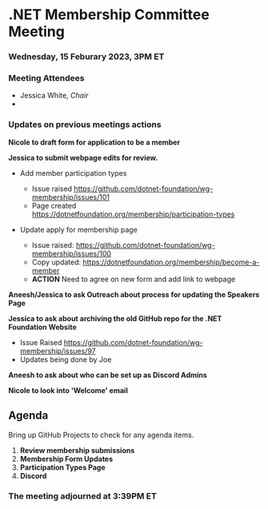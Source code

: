 # .NET Membership Committee Meeting

### Wednesday, 15 Feburary 2023, 3PM ET 

### Meeting Attendees

* Jessica White, *Chair*
* 

### Updates on previous meetings actions

**Nicole to draft form for application to be a member**

**Jessica to submit webpage edits for review.**
    
* Add member participation types
    * Issue raised https://github.com/dotnet-foundation/wg-membership/issues/101
    * Page created https://dotnetfoundation.org/membership/participation-types

* Update apply for membership page
    * Issue raised:  https://github.com/dotnet-foundation/wg-membership/issues/100
    * Copy updated: https://dotnetfoundation.org/membership/become-a-member
    * **ACTION** Need to agree on new form and add link to webpage

**Aneesh/Jessica to ask Outreach about process for updating the Speakers Page**

**Jessica to ask about archiving the old GitHub repo for the .NET Foundation Website**
* Issue Raised https://github.com/dotnet-foundation/wg-membership/issues/97
* Updates being done by Joe

**Aneesh to ask about who can be set up as Discord Admins**

**Nicole to look into 'Welcome' email**

## Agenda

Bring up GitHub Projects to check for any agenda items.

1. **Review membership submissions**
2. **Membership Form Updates**
3. **Participation Types Page**
4. **Discord**

### The meeting adjourned at 3:39PM ET
